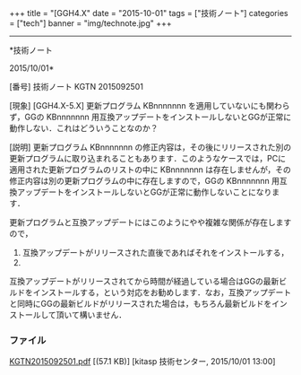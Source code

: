 ﻿+++
title = "[GGH4.X"
date = "2015-10-01"
tags = ["技術ノート"]
categories = ["tech"]
banner = "img/technote.jpg"
+++

-----------------------------------------------------------------------------------------------------------------------------

*技術ノート

2015/10/01*


[番号]
技術ノート KGTN 2015092501

[現象]
[GGH4.X-5.X] 更新プログラム KBnnnnnnn
を適用していないにも関わらず，GGの KBnnnnnnn
用互換アップデートをインストールしないとGGが正常に動作しない．これはどういうことなのか？

[説明]
更新プログラム KBnnnnnnn
の修正内容は，その後にリリースされた別の更新プログラムに取り込まれることもあります．このようなケースでは，PCに適用された更新プログラムのリストの中に
KBnnnnnnn
は存在しませんが，その修正内容は別の更新プログラムの中に存在しますので，GGの
KBnnnnnnn
用互換アップデートをインストールしないとGGが正常に動作しないことになります．

更新プログラムと互換アップデートにはこのようにやや複雑な関係が存在しますので，
1) 互換アップデートがリリースされた直後であればそれをインストールする，
2)
互換アップデートがリリースされてから時間が経過している場合はGGの最新ビルドをインストールする，という対応をお勧めします．なお，互換アップデートと同時にGGの最新ビルドがリリースされた場合は，もちろん最新ビルドをインストールして頂いて構いません．


### ファイル

 
 


[KGTN2015092501.pdf](http://techreport.kitasp.net/attachments/download/2272/KGTN2015092501.pdf)
 [(57.1 KB)] [kitasp 技術センター, 2015/10/01
13:00]


 


 

